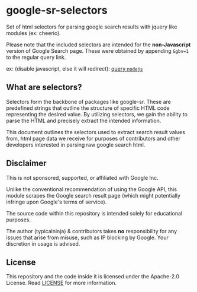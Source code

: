 # google-sr-selectors

Set of html selectors for parsing google search results with jquery like modules (ex: cheerio).


Please note that the included selectors are intended for the **non-Javascript** version of Google Search page. 
These were obtained by appending `&gbv=1` to the regular query link.

ex: (disable javascript, else it will redirect): [query `nodejs`](https://www.google.com/search?hl=en&q=nodejs&gbv=1)

## What are selectors?

Selectors form the backbone of packages like google-sr. These are predefined strings that outline the structure of specific HTML code representing the desired value. 
By utilizing selectors, we gain the ability to parse the HTML and precisely extract the intended information.

This document outlines the selectors used to extract search result values from, html page data we receive
for purposes of contributors and other developers interested in parsing raw google search html.

## Disclaimer

This is not sponsored, supported, or affiliated with Google Inc.

Unlike the conventional recommendation of using the Google API, this module scrapes the Google search result page (which might potentially infringe upon Google's terms of service).

The source code within this repository is intended solely for educational purposes.

The author (typicalninja) & contributors takes **no** responsibility for any issues that arise from misuse, such as IP blocking by Google. Your discretion in usage is advised.

## License

This repository and the code inside it is licensed under the Apache-2.0 License. Read [LICENSE](./LICENSE) for more information.